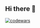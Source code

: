 ## Hi there 👋

[![codewars](https://www.codewars.com/users/Soulfon/badges/large)](https://www.codewars.com/users/Soulfon)
